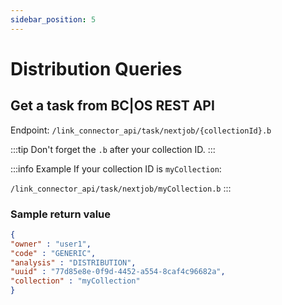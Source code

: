 ```yaml
---
sidebar_position: 5
---
```

# Distribution Queries

## Get a task from BC|OS REST API

Endpoint: `/link_connector_api/task/nextjob/{collectionId}.b`

:::tip
Don't forget the `.b` after your collection ID.
:::

:::info Example
If your collection ID is `myCollection`:

`/link_connector_api/task/nextjob/myCollection.b`
:::

### Sample return value
```json
{
"owner" : "user1",
"code" : "GENERIC",
"analysis" : "DISTRIBUTION",
"uuid" : "77d85e8e-0f9d-4452-a554-8caf4c96682a",
"collection" : "myCollection"
}
```
